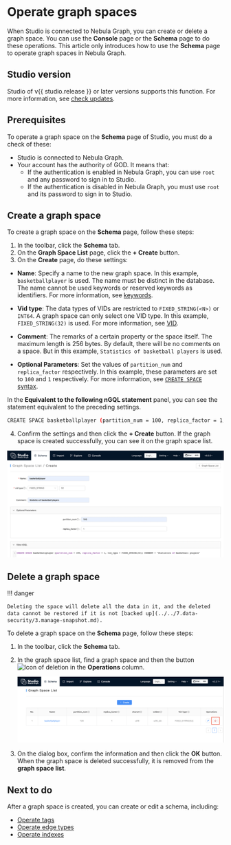 # Operate graph spaces

When Studio is connected to Nebula Graph, you can create or delete a graph space. You can use the **Console** page or the **Schema** page to do these operations. This article only introduces how to use the **Schema** page to operate graph spaces in Nebula Graph.

## Studio version

Studio of v{{ studio.release }} or later versions supports this function. For more information, see [check updates](../about-studio/st-ug-check-updates.md).

## Prerequisites

To operate a graph space on the **Schema** page of Studio, you must do a check of these:

- Studio is connected to Nebula Graph.
- Your account has the authority of GOD. It means that:
  - If the authentication is enabled in Nebula Graph, you can use `root` and any password to sign in to Studio.
  - If the authentication is disabled in Nebula Graph, you must use `root` and its password to sign in to Studio.

## Create a graph space

To create a graph space on the **Schema** page, follow these steps:

1. In the toolbar, click the **Schema** tab.
2. On the **Graph Space List** page, click the **+ Create** button.
3. On the **Create** page, do these settings:

  - **Name**: Specify a name to the new graph space. In this example, `basketballplayer` is used. The name must be distinct in the database. The name cannot be used keywords or reserved keywords as identifiers. For more information, see [keywords](../../3.ngql-guide/1.nGQL-overview/keywords-and-reserved-words.md).

  - **Vid type**: The data types of VIDs are restricted to `FIXED_STRING(<N>)` or `INT64`. A graph space can only select one VID type. In this example, `FIXED_STRING(32)` is used. For more information, see [VID](../../1.introduction/3.vid.md).

  - **Comment**: The remarks of a certain property or the space itself. The maximum length is 256 bytes. By default, there will be no comments on a space. But in this example, `Statistics of basketball players` is used.

  - **Optional Parameters**: Set the values of `partition_num` and `replica_factor` respectively. In this example, these parameters are set to `100` and `1` respectively. For more information, see [`CREATE SPACE` syntax](../../3.ngql-guide/9.space-statements/1.create-space.md "Click to go to the Nebula Graph website").

  In the **Equivalent to the following nGQL statement** panel, you can see the statement equivalent to the preceding settings.
   
   ```bash
   CREATE SPACE basketballplayer (partition_num = 100, replica_factor = 1, vid_type = FIXED_STRING(32)) COMMENT = "Statistics of basketball players"
   ```

4. Confirm the settings and then click the **+ Create** button. If the graph space is created successfully, you can see it on the graph space list.

![The Create page with settings for a graph space](../figs/st-ug-026.png)

## Delete a graph space

!!! danger

    Deleting the space will delete all the data in it, and the deleted data cannot be restored if it is not [backed up](../../7.data-security/3.manage-snapshot.md).

To delete a graph space on the **Schema** page, follow these steps:

1. In the toolbar, click the **Schema** tab.
2. In the graph space list, find a graph space and then the button ![Icon of deletion](https://docs-cdn.nebula-graph.com.cn/nebula-studio-docs/st-ug-017.png "Delete") in the **Operations** column.

   ![Graph space list with the graph space to be deleted](./../figs/st-ug-029.png)
3. On the dialog box, confirm the information and then click the **OK** button. When the graph space is deleted successfully, it is removed from the **graph space list**.

## Next to do

After a graph space is created, you can create or edit a schema, including:

- [Operate tags](st-ug-crud-tag.md)
- [Operate edge types](st-ug-crud-edge-type.md)
- [Operate indexes](st-ug-crud-index.md)
